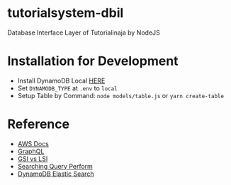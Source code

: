 # tutorialsystem-dbil
Database Interface Layer of Tutorialinaja by NodeJS

# Installation for Development
* Install DynamoDB Local [HERE](https://docs.aws.amazon.com/en_us/amazondynamodb/latest/developerguide/DynamoDBLocal.html)
* Set `DYNAMODB_TYPE` at `.env` to `local`
* Setup Table by Command: `node models/table.js` or `yarn create-table`

# Reference
* [AWS Docs](https://docs.aws.amazon.com/amazondynamodb/latest/developerguide/GettingStarted.NodeJs.html)
* [GraphQL](https://github.com/serverless/examples/blob/master/aws-node-graphql-api-with-dynamodb/handler.js)
* [GSI vs LSI](https://stackoverflow.com/questions/50081459/global-vs-local-secondary-indexes-in-dynamodb)
* [Searching Query Perform](https://stackoverflow.com/questions/50081983/searching-on-array-items-on-a-dynamodb-table)
* [DynamoDB Elastic Search](https://aws.amazon.com/id/blogs/compute/indexing-amazon-dynamodb-content-with-amazon-elasticsearch-service-using-aws-lambda/)